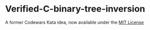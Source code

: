 # Verified-C-binary-tree-inversion

A former Codewars Kata idea, now available under the [MIT License](./LICENSE)
